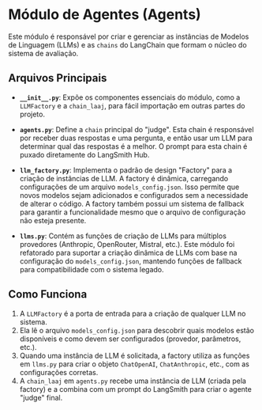 # Módulo de Agentes (Agents)

Este módulo é responsável por criar e gerenciar as instâncias de Modelos de Linguagem (LLMs) e as `chains` do LangChain que formam o núcleo do sistema de avaliação.

## Arquivos Principais

- **`__init__.py`**: Expõe os componentes essenciais do módulo, como a `LLMFactory` e a `chain_laaj`, para fácil importação em outras partes do projeto.

- **`agents.py`**: Define a `chain` principal do "judge". Esta chain é responsável por receber duas respostas e uma pergunta, e então usar um LLM para determinar qual das respostas é a melhor. O prompt para esta chain é puxado diretamente do LangSmith Hub.

- **`llm_factory.py`**: Implementa o padrão de design "Factory" para a criação de instâncias de LLM. A factory é dinâmica, carregando configurações de um arquivo `models_config.json`. Isso permite que novos modelos sejam adicionados e configurados sem a necessidade de alterar o código. A factory também possui um sistema de fallback para garantir a funcionalidade mesmo que o arquivo de configuração não esteja presente.

- **`llms.py`**: Contém as funções de criação de LLMs para múltiplos provedores (Anthropic, OpenRouter, Mistral, etc.). Este módulo foi refatorado para suportar a criação dinâmica de LLMs com base na configuração do `models_config.json`, mantendo funções de fallback para compatibilidade com o sistema legado.

## Como Funciona

1.  A `LLMFactory` é a porta de entrada para a criação de qualquer LLM no sistema.
2.  Ela lê o arquivo `models_config.json` para descobrir quais modelos estão disponíveis e como devem ser configurados (provedor, parâmetros, etc.).
3.  Quando uma instância de LLM é solicitada, a factory utiliza as funções em `llms.py` para criar o objeto `ChatOpenAI`, `ChatAnthropic`, etc., com as configurações corretas.
4.  A `chain_laaj` em `agents.py` recebe uma instância de LLM (criada pela factory) e a combina com um prompt do LangSmith para criar o agente "judge" final.
